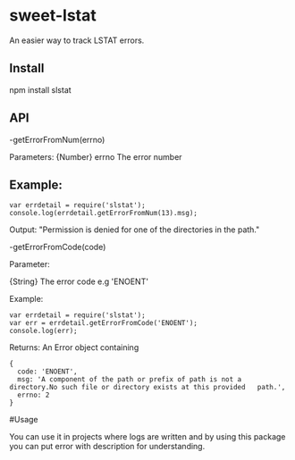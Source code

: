 sweet-lstat
===========
An easier way to track LSTAT errors.

Install
--------------------
npm install slstat

API
--------------------------
-getErrorFromNum(errno)

Parameters:
{Number} errno The error number

Example: 
---------------------

```
var errdetail = require('slstat');
console.log(errdetail.getErrorFromNum(13).msg);
```

Output: "Permission is denied for one of the directories in the path."

-getErrorFromCode(code)

Parameter:

{String} The error code e.g 'ENOENT'

Example:
```
var errdetail = require('slstat');
var err = errdetail.getErrorFromCode('ENOENT');
console.log(err);
```

Returns: An Error object containing
```
{
  code: 'ENOENT',
  msg: 'A component of the path or prefix of path is not a directory.No such file or directory exists at this provided   path.',
  errno: 2
}
```

#Usage

You can use it in projects where logs are written and by using this package you can put error with description for understanding.
